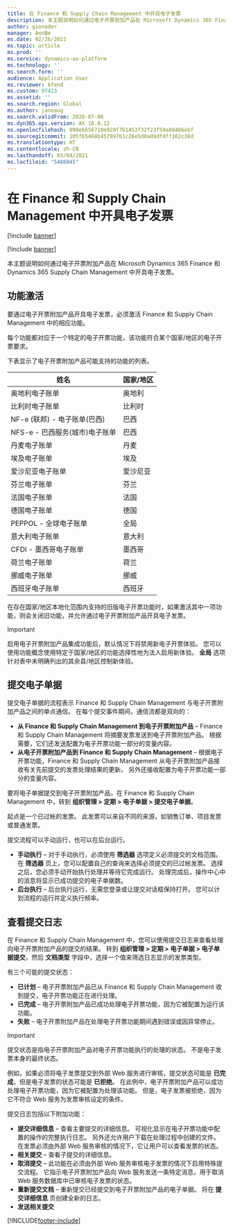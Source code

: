 ```yaml
---
title: 在 Finance 和 Supply Chain Management 中开具电子发票
description: 本主题说明如何通过电子开票附加产品在 Microsoft Dynamics 365 Finance 和 Dynamics 365 Supply Chain Management 中开具电子发票。
author: gionoder
manager: AnnBe
ms.date: 02/26/2021
ms.topic: article
ms.prod: ''
ms.service: dynamics-ax-platform
ms.technology: ''
ms.search.form: ''
audience: Application User
ms.reviewer: kfend
ms.custom: 97423
ms.assetid: ''
ms.search.region: Global
ms.author: janeaug
ms.search.validFrom: 2020-07-08
ms.dyn365.ops.version: AX 10.0.12
ms.openlocfilehash: 099ebb56710e920f7b1453f32f23f59a80486ebf
ms.sourcegitcommit: 105f65468b45799761c26e5d0ad9df4ff162c38d
ms.translationtype: HT
ms.contentlocale: zh-CN
ms.lasthandoff: 03/04/2021
ms.locfileid: "5486945"
---
```

# <a name="issue-electronic-invoices-in-finance-and-supply-chain-management"></a>在 Finance 和 Supply Chain Management 中开具电子发票

[!include [banner](../includes/banner.md)]

[!include [banner](../includes/preview-banner.md)]

本主题说明如何通过电子开票附加产品在 Microsoft Dynamics 365 Finance 和 Dynamics 365 Supply Chain Management 中开具电子发票。


## <a name="feature-activation"></a>功能激活

要通过电子开票附加产品开具电子发票，必须激活 Finance 和 Supply Chain Management 中的相应功能。

每个功能都对应于一个特定的电子开票功能，该功能符合某个国家/地区的电子开票要求。

下表显示了电子开票附加产品可能支持的功能的列表。

| 姓名                                              | 国家/地区 |
|---------------------------------------------------|----------------|
|奥地利电子账单                        |奥地利         |
|比利时电子账单                         |比利时         |
|NF-e (联邦) - 电子账单(巴西)       |巴西          |
|NFS-e - 巴西服务(城市)电子账单|巴西          |
|丹麦电子账单                          |丹麦         |
|埃及电子账单                        |埃及           |
|爱沙尼亚电子账单                        |爱沙尼亚         |
|芬兰电子账单                         |芬兰         |
|法国电子账单                          |法国          |
|德国电子账单                          |德国         |
|PEPPOL - 全球电子账单                 |全局          |
|意大利电子账单                         |意大利           |
|CFDI - 墨西哥电子账单                  |墨西哥          |
|荷兰电子账单                           |荷兰     |
|挪威电子账单                       |挪威          |
|西班牙电子账单                         |西班牙           |

在存在国家/地区本地化范围内支持的旧版电子开票功能时，如果激活其中一项功能，则会关闭旧功能，并允许通过电子开票附加产品开具电子发票。

> [!IMPORTANT]
> 启用电子开票附加产品集成功能后，默认情况下将禁用新电子开票体验。 您可以使用功能概念使用特定于国家/地区的功能选择性地为法人启用新体验。 **全局** 选项针对表中未明确列出的其余县/地区控制新体验。

## <a name="submit-electronic-documents"></a>提交电子单据

提交电子单据的流程表示 Finance 和 Supply Chain Management 与电子开票附加产品之间的单点通信。 在每个提交事件期间，通信流都是双向的：

- **从 Finance 和 Supply Chain Management 到电子开票附加产品** – Finance 和 Supply Chain Management 将摘要发票发送到电子开票附加产品。 根据需要，它们还发送配置为电子开票功能一部分的变量内容。
- **从电子开票附加产品到 Finance 和 Supply Chain Management** – 根据电子开票功能，Finance 和 Supply Chain Management 从电子开票附加产品接收有关先前提交的发票处理结果的更新。 另外还接收配置为电子开票功能一部分的变量内容。

要将电子单据提交到电子开票附加产品，在 Finance 和 Supply Chain Management 中，转到 **组织管理 &gt; 定期 &gt; 电子单据 &gt; 提交电子单据**。

起点是一个已过帐的发票。 此发票可以来自不同的来源，如销售订单、项目发票或普通发票。

提交流程可以手动运行，也可以在后台运行。

- **手动执行** – 对于手动执行，必须使用 **筛选器** 选项定义必须提交的文档范围。 在 **筛选器** 页上，您可以配置自己的查询来选择必须提交的已过帐发票。 选择之后，您必须手动开始执行处理并等待它完成运行。 处理完成后，操作中心中的消息将显示已成功提交的电子单据数。
- **后台执行** – 后台执行运行，无需您登录或让提交对话框保持打开。 您可以计划流程的运行并定义执行频率。

## <a name="view-the-submission-logs"></a>查看提交日志

在 Finance 和 Supply Chain Management 中，您可以使用提交日志来查看处理向电子开票附加产品的提交的结果。 转到 **组织管理 &gt; 定期 &gt; 电子单据 &gt; 电子单据提交**，然后 **文档类型** 字段中，选择一个值来筛选日志显示的发票类型。

有三个可能的提交状态：

- **已计划** – 电子开票附加产品已从 Finance 和 Supply Chain Management 收到提交，电子开票功能正在进行处理。
- **已完成** – 电子开票附加产品已成功处理电子开票功能，因为它被配置为运行该功能。
- **失败** – 电子开票附加产品在处理电子开票功能期间遇到错误或因异常停止。

> [!IMPORTANT]
> 提交状态是指电子开票附加产品对电子开票功能执行的处理的状态。 不是电子发票本身的最终状态。
>
> 例如，如果必须将电子发票提交到外部 Web 服务进行审核，提交状态可能是 **已完成**，但是电子发票的状态可能是 **已拒绝**。 在此例中，电子开票附加产品可以成功处理电子开票功能，因为它被配置为处理该功能。 但是，电子发票被拒绝，因为它不符合 Web 服务为发票审核设定的条件。

提交日志包括以下附加功能：

- **提交详细信息** – 查看主要提交的详细信息。 可视化显示在电子开票功能中配置的操作的完整执行日志。 另外还允许用户下载在处理过程中创建的文件。 在发票必须由外部 Web 服务审核的情况下，它让用户可以查看发票的状态。
- **相关提交** – 查看子提交的详细信息。
- **取消提交** – 此功能在必须由外部 Web 服务审核电子发票的情况下启用特殊提交流程。 它指示电子开票附加产品向 Web 服务发送一条特定消息，用于取消 Web 服务数据库中已审核电子发票的状态。
- **重新提交文档** – 重新提交已经提交到电子开票附加产品的电子单据。 将在 **提交详细信息** 页创建全新的日志。
- **发送相关提交**


[!INCLUDE[footer-include](../../includes/footer-banner.md)]
